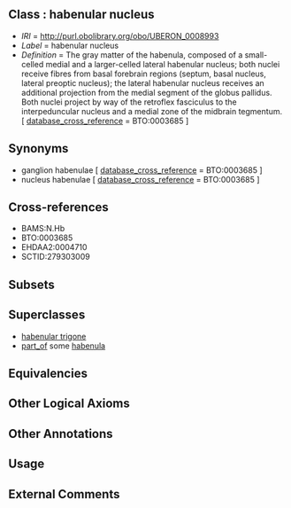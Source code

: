 
## Class : habenular nucleus

 * *IRI* = http://purl.obolibrary.org/obo/UBERON_0008993
 * *Label* = habenular nucleus
 * *Definition* = The gray matter of the habenula, composed of a small-celled medial and a larger-celled lateral habenular nucleus; both nuclei receive fibres from basal forebrain regions (septum, basal nucleus, lateral preoptic nucleus); the lateral habenular nucleus receives an additional projection from the medial segment of the globus pallidus. Both nuclei project by way of the retroflex fasciculus to the interpeduncular nucleus and a medial zone of the midbrain tegmentum. [ [database_cross_reference](../../ef/oboInOwl#hasDbXref.md) = BTO:0003685 ]

## Synonyms

 * ganglion habenulae [ [database_cross_reference](../../ef/oboInOwl#hasDbXref.md) = BTO:0003685 ]
 * nucleus habenulae [ [database_cross_reference](../../ef/oboInOwl#hasDbXref.md) = BTO:0003685 ]

## Cross-references

 * BAMS:N.Hb
 * BTO:0003685
 * EHDAA2:0004710
 * SCTID:279303009

## Subsets


## Superclasses

 * [habenular trigone](../../UBERON/45/UBERON_0000445.md)
 * [part_of](../../BFO/50/BFO_0000050.md) some [habenula](../../UBERON/04/UBERON_0001904.md)

## Equivalencies


## Other Logical Axioms


## Other Annotations


## Usage


## External Comments

